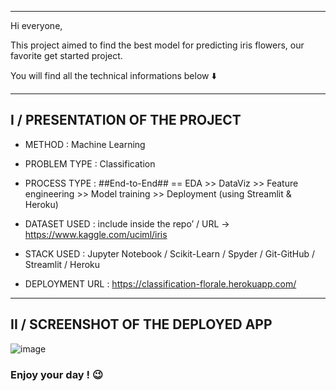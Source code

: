 ---------------------------------------------------------------------------------------------------------

Hi everyone, 

This project aimed to find the best model for predicting iris flowers, our favorite get started project.

You will find all the technical informations below ⬇️ 

---------------------------------------------------------------------------------------------------------


## I / PRESENTATION OF THE PROJECT



+	METHOD : Machine Learning 

+	PROBLEM TYPE : Classification

+	PROCESS TYPE : ##End-to-End## == EDA >> DataViz >> Feature engineering >>  Model training >> Deployment (using Streamlit & Heroku)


+	DATASET USED : include inside the repo’ / URL -> https://www.kaggle.com/uciml/iris

+	STACK USED : Jupyter Notebook / Scikit-Learn / Spyder / Git-GitHub / Streamlit / Heroku


+	DEPLOYMENT URL : https://classification-florale.herokuapp.com/


---------------------------------------------------------------------------------------------------------

## II / SCREENSHOT OF THE DEPLOYED APP

![image](https://user-images.githubusercontent.com/67790918/115117697-3b18d900-9fa0-11eb-816e-d643d9475681.png)


### Enjoy your day ! 😉
